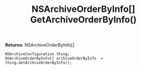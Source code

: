 ﻿---
uid: crmscript_ref_NSArchiveConfiguration_GetArchiveOrderByInfo
title: NSArchiveOrderByInfo[] GetArchiveOrderByInfo()
intellisense: NSArchiveConfiguration.GetArchiveOrderByInfo
keywords: NSArchiveConfiguration, GetArchiveOrderByInfo
so.topic: reference
---



**Returns:** NSArchiveOrderByInfo[]


```crmscript
NSArchiveConfiguration thing;
NSArchiveOrderByInfo[] archiveOrderByInfo  = thing.GetArchiveOrderByInfo();
```



